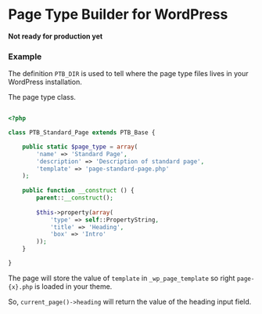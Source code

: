 # Page Type Builder for WordPress

**Not ready for production yet**

### Example

The definition `PTB_DIR` is used to tell where the page type files lives in your WordPress installation.

The page type class.

```php

<?php

class PTB_Standard_Page extends PTB_Base {

	public static $page_type = array(
		'name' => 'Standard Page',
		'description' => 'Description of standard page',
		'template' => 'page-standard-page.php'
	);
	
	public function __construct () {
		parent::__construct();
		
		$this->property(array(
			'type' => self::PropertyString,
			'title' => 'Heading',
			'box' => 'Intro'
		));
	}

}

```

The page will store the value of `template` in `_wp_page_template` so right `page-{x}.php` is loaded in your theme.

So, `current_page()->heading` will return the value of the heading input field.